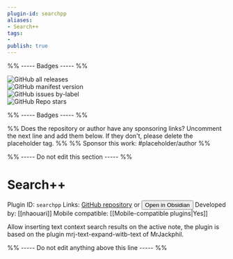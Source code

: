 ```yaml
---
plugin-id: searchpp
aliases:
- Search++
tags: 
- 
publish: true
---
```


%% ----- Badges ----- %%

![GitHub all releases](https://img.shields.io/github/downloads/https://github.com/nhaouari/searchpp/total?color=573E7A&logo=github&style=for-the-badge)   
![GitHub manifest version](https://img.shields.io/github/manifest-json/v/https://github.com/nhaouari/searchpp?color=573E7A&logo=github&style=for-the-badge)   
![GitHub issues by-label](https://img.shields.io/github/issues/https://github.com/nhaouari/searchpp/help%20wanted?color=573E7A&logo=github&style=for-the-badge)   
![GitHub Repo stars](https://img.shields.io/github/stars/https://github.com/nhaouari/searchpp?color=573E7A&logo=github&style=for-the-badge)

%% ----- Badges ----- %%

%% Does the repository or author have any sponsoring links? Uncomment the next line and add them below. If they don't, please delete the placeholder tag. %%
%% Sponsor this work: #placeholder/author %%

%% ----- Do not edit this section ----- %%

# Search++

Plugin ID: `searchpp`
Links: [GitHub repository](https://github.com/https://github.com/nhaouari/searchpp) or [<button id=HH>Open in Obsidian</button>](obsidian://goto-plugin?id=searchpp)
Developed by: [[nhaouari]]
Mobile compatible: [[Mobile-compatible plugins|Yes]]

Allow inserting text context search results on the active note, the plugin is based on the plugin mrj-text-expand-witb-text of MrJackphil.

%% ----- Do not edit anything above this line ----- %% 
